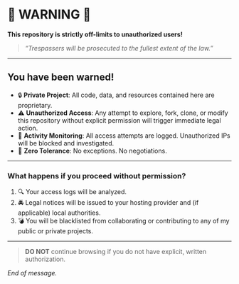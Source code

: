 # 🚫 WARNING 🚫

**This repository is strictly off-limits to unauthorized users!**

> _“Trespassers will be prosecuted to the fullest extent of the law.”_

---

## You have been warned!

- 🔒 **Private Project**: All code, data, and resources contained here are proprietary.
- ⚠️ **Unauthorized Access**: Any attempt to explore, fork, clone, or modify this repository without explicit permission will trigger immediate legal action.
- 👀 **Activity Monitoring**: All access attempts are logged. Unauthorized IPs will be blocked and investigated.
- 🚫 **Zero Tolerance**: No exceptions. No negotiations.

---

### What happens if you proceed without permission?

1. 🔍 Your access logs will be analyzed.
2. 🚔 Legal notices will be issued to your hosting provider and (if applicable) local authorities.
3. 💣 You will be blacklisted from collaborating or contributing to any of my public or private projects.

---

> **DO NOT** continue browsing if you do not have explicit, written authorization.

_End of message._

